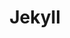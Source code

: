 ---
layout: list
title: Jekyll
slug: jekyll
description: >
  Jekyll은 개인, 프로젝트 또는 조직 사이트를위한 간단한 블로그 정적 사이트 생성기입니다.  
  Github를 이용한 블로그 운영에 사용됩니다. 이 카테고리에서는 jekyll 관련 정보를 공유드리겠습니다.
menu : true
submenu: false
order: 4
---